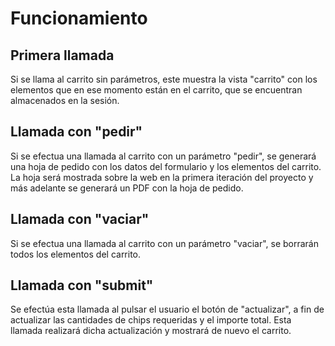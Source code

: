 # Funcionamiento #
## Primera llamada ##
Si se llama al carrito sin parámetros, este muestra la vista "carrito" con los elementos que en ese momento están en el carrito, que se encuentran almacenados en la sesión.

## Llamada con "pedir" ##
Si se efectua una llamada al carrito con un parámetro "pedir", se generará una hoja de pedido con los datos del formulario y los elementos del carrito.
La hoja será mostrada sobre la web en la primera iteración del proyecto y más adelante se generará un PDF con la hoja de pedido.

## Llamada con "vaciar" ##
Si se efectua una llamada al carrito con un parámetro "vaciar", se borrarán todos los elementos del carrito.

## Llamada con "submit" ##
Se efectúa esta llamada al pulsar el usuario el botón de "actualizar", a fin de actualizar las cantidades de chips requeridas y el importe total.
Esta llamada realizará dicha actualización y mostrará de nuevo el carrito.